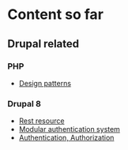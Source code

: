 # Content so far

## Drupal related

### PHP

* [Design patterns](https://phptherightway.com/pages/Design-Patterns.html)

### Drupal 8

* [Rest resource](http://enzolutions.com/articles/2014/12/16/how-to-create-a-rest-resource-in-drupal-8/)
* [Modular authentication system](https://www.drupal.org/node/2031999)
* [Authentication, Authorization](https://2014.drupalcamp.es/sites/default/files/slides/Authentication%20in%20Drupal%208.pdf)
